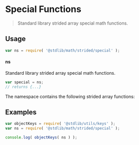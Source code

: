 <!--

@license Apache-2.0

Copyright (c) 2020 The Stdlib Authors.

Licensed under the Apache License, Version 2.0 (the "License");
you may not use this file except in compliance with the License.
You may obtain a copy of the License at

   http://www.apache.org/licenses/LICENSE-2.0

Unless required by applicable law or agreed to in writing, software
distributed under the License is distributed on an "AS IS" BASIS,
WITHOUT WARRANTIES OR CONDITIONS OF ANY KIND, either express or implied.
See the License for the specific language governing permissions and
limitations under the License.

-->

# Special Functions

> Standard library strided array special math functions.

<section class="usage">

## Usage

```javascript
var ns = require( '@stdlib/math/strided/special' );
```

#### ns

Standard library strided array special math functions.

```javascript
var special = ns;
// returns {...}
```

The namespace contains the following strided array functions:

<!-- <toc pattern="*"> -->

<!-- </toc> -->

</section>

<!-- /.usage -->

<section class="examples">

## Examples

<!-- TODO: better examples -->

<!-- eslint no-undef: "error" -->

```javascript
var objectKeys = require( '@stdlib/utils/keys' );
var ns = require( '@stdlib/math/strided/special' );

console.log( objectKeys( ns ) );
```

</section>

<!-- /.examples -->

<section class="links">

<!-- <toc-links> -->

<!-- </toc-links> -->

</section>

<!-- /.links -->
